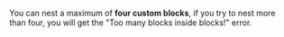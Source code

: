 You can nest a maximum of **four custom blocks**, if you try to nest more than four, you will get the "Too many blocks inside blocks!" error.
